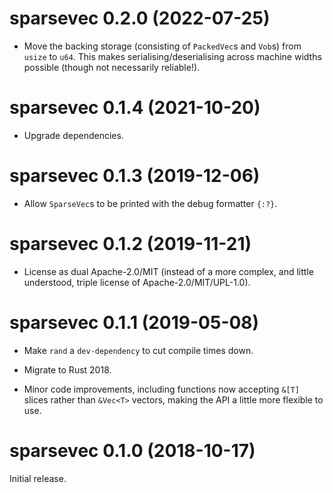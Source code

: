 # sparsevec 0.2.0 (2022-07-25)

* Move the backing storage (consisting of `PackedVec`s and `Vob`s) from `usize`
  to `u64`. This makes serialising/deserialising across machine widths possible
  (though not necessarily reliable!).


# sparsevec 0.1.4 (2021-10-20)

* Upgrade dependencies.


# sparsevec 0.1.3 (2019-12-06)

* Allow `SparseVec`s to be printed with the debug formatter `{:?}`.


# sparsevec 0.1.2 (2019-11-21)

* License as dual Apache-2.0/MIT (instead of a more complex, and little
  understood, triple license of Apache-2.0/MIT/UPL-1.0).


# sparsevec 0.1.1 (2019-05-08)

* Make `rand` a `dev-dependency` to cut compile times down.

* Migrate to Rust 2018.

* Minor code improvements, including functions now accepting `&[T]` slices
  rather than `&Vec<T>` vectors, making the API a little more flexible to use.


# sparsevec 0.1.0 (2018-10-17)

Initial release.
